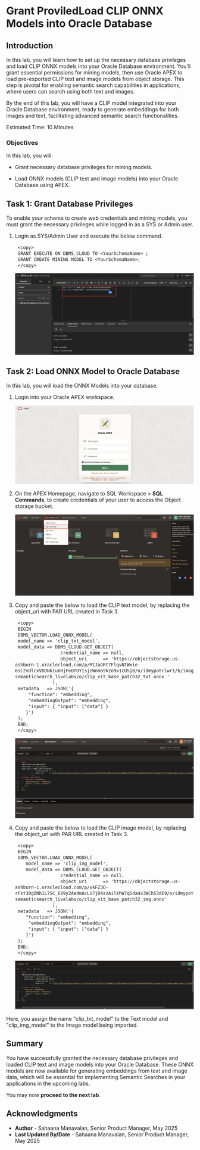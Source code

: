 # Grant ProviledLoad CLIP ONNX Models into Oracle Database

## Introduction

In this lab, you will learn how to set up the necessary database privileges and load CLIP ONNX models into your Oracle Database environment. You'll grant essential permissions for mining models, then use Oracle APEX to load pre-exported CLIP text and image models from object storage. This step is pivotal for enabling semantic search capabilities in applications, where users can search using both text and images.

By the end of this lab, you will have a CLIP model integrated into your Oracle Database environment, ready to generate embeddings for both images and text, facilitating advanced semantic search functionalities.

Estimated Time: 10 Minutes

### Objectives

In this lab, you will:

- Grant necessary database privileges for mining models.

- Load ONNX models (CLIP text and image models) into your Oracle Database using APEX.

## Task 1: Grant Database Privileges

To enable your schema to create web credentials and mining models, you must grant the necessary privileges while logged in as a SYS or Admin user.

1. Login as SYS/Admin User and execute the below command.

    ```
     <copy>
     GRANT EXECUTE ON DBMS_CLOUD TO <YourSchemaName> ;
     GRANT CREATE MINING MODEL TO <YourSchemaName>;
     </copy>
    ```

    ![Execute Grants](images/grants.png " ")

## Task 2: Load ONNX Model to Oracle Database

In this lab, you will load the ONNX Models into your database.

1. Login into your Oracle APEX workspace.

   ![Login into your APEX account](images/apex-login.png " ")

2. On the APEX Homepage, navigate to SQL Workspace > **SQL Commands**, to create credentials of your user to access the Object storage bucket.

    ![SQL Commands](images/sql-commands.png " ")

3. Copy and paste the below to load the CLIP text model, by replacing the object_uri with PAR URL created in Task 3.

    ```
     <copy>
     BEGIN
     DBMS_VECTOR.LOAD_ONNX_MODEL(
     model_name => 'clip_txt_model',
     model_data => DBMS_CLOUD.GET_OBJECT(
                     credential_name => null,
                     object_uri      => 'https://objectstorage.us-ashburn-1.oraclecloud.com/p/MIJaGRt7FlqvNTWxie-6sC2vUlcxVDDNkIu6HjFeOTUYIsjzWnmo9k2o9x1cUSj8/n/idmypotriwr1/b/image-semanticsearch_livelabs/o/clip_vit_base_patch32_txt.onnx '
                  ),
     metadata   => JSON('{
         "function": "embedding",
         "embeddingOutput": "embedding",
         "input": { "input": ["data"] }
        }')
     );
     END;
     </copy>
    ```

    ![Load text model](images/load-text-model.png " ")

2.  Copy and paste the below to load the CLIP image model, by replacing the object_uri with PAR URL created in Task 3.

    ```
     <copy>
     BEGIN
     DBMS_VECTOR.LOAD_ONNX_MODEL(
        model_name => 'clip_img_model',
        model_data => DBMS_CLOUD.GET_OBJECT(
                     credential_name => null,
                     object_uri      => 'https://objectstorage.us-ashburn-1.oraclecloud.com/p/xkFZ3O-rFst30gDNh1L7SC_E89y2AedmAcLU7jD4szAilXhW7qSda4x3WCh53dE9/n/idmypotriwr1/b/image-semanticsearch_livelabs/o/clip_vit_base_patch32_img.onnx'
                  ),
     metadata   => JSON('{
        "function": "embedding",
         "embeddingOutput": "embedding",
         "input": { "input": ["data"] }
        }')
     );
     END;
     </copy>
    ```

    ![Load image model](images/load-img-model.png " ")

Here, you assign the name "clip\_txt\_model" to the Text model and "clip\_img\_model" to the Image model being imported.

## Summary

You have successfully granted the necessary database privileges and loaded CLIP text and image models into your Oracle Database. These ONNX models are now available for generating embeddings from text and image data, which will be essential for implementing Semantic Searches in your applications in the upcoming labs.

You may now **proceed to the next lab**.

## Acknowledgments

- **Author** - Sahaana Manavalan, Senior Product Manager, May 2025
- **Last Updated By/Date** - Sahaana Manavalan, Senior Product Manager, May 2025
